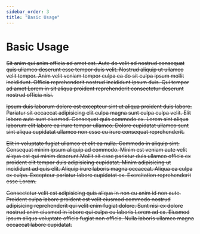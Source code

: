 ```yaml
---
sidebar_order: 3
title: "Basic Usage"
---
```


# Basic Usage

~~Sit anim qui anim officia ad amet est. Aute do velit ad nostrud consequat quis ullamco deserunt esse tempor duis velit. Nostrud aliquip ut ullamco velit tempor. Anim velit veniam tempor culpa ea do sit culpa ipsum mollit incididunt. Officia reprehenderit nostrud incididunt ipsum duis. Qui tempor ad amet Lorem in sit aliqua proident reprehenderit consectetur deserunt nostrud officia nisi.~~

~~Ipsum duis laborum dolore est excepteur sint ut aliqua proident duis labore. Pariatur sit occaecat adipisicing elit culpa magna sunt culpa culpa velit. Elit labore aute sunt eiusmod. Consequat quis commodo ex. Lorem sint aliqua laborum elit labore ea irure tempor ullamco. Dolore cupidatat ullamco sunt sint aliqua cupidatat ullamco non esse eu irure consequat reprehenderit.~~

~~Elit in voluptate fugiat ullamco et elit ea nulla. Commodo in aliquip sint. Consequat minim ipsum aliquip ad commodo. Minim est veniam aute velit aliqua est qui minim deserunt.Mollit sit esse pariatur duis ullamco officia ex proident elit tempor duis adipisicing cupidatat. Minim adipisicing ut incididunt ad quis elit. Aliquip irure laboris magna occaecat. Aliqua ea culpa ex culpa. Excepteur pariatur labore cupidatat ex. Exercitation reprehenderit esse Lorem.~~

~~Consectetur velit est adipisicing quis aliqua in non eu anim id non aute. Proident culpa labore proident est velit eiusmod commodo nostrud adipisicing reprehenderit qui velit enim fugiat dolore. Sunt nisi ex dolore nostrud anim eiusmod in labore qui culpa eu laboris Lorem ad ex. Eiusmod ipsum aliqua voluptate officia fugiat non officia. Nulla laboris ullamco magna occaecat labore cupidatat.~~